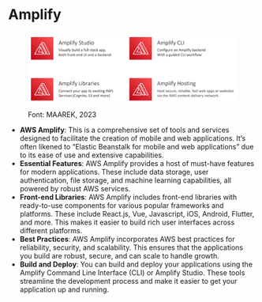 # Amplify

<figure><img src="../../.gitbook/assets/image (2).png" alt=""><figcaption><p>Font: MAAREK, 2023</p></figcaption></figure>

* **AWS Amplify**: This is a comprehensive set of tools and services designed to facilitate the creation of mobile and web applications. It’s often likened to “Elastic Beanstalk for mobile and web applications” due to its ease of use and extensive capabilities.
* **Essential Features**: AWS Amplify provides a host of must-have features for modern applications. These include data storage, user authentication, file storage, and machine learning capabilities, all powered by robust AWS services.
* **Front-end Libraries**: AWS Amplify includes front-end libraries with ready-to-use components for various popular frameworks and platforms. These include React.js, Vue, Javascript, iOS, Android, Flutter, and more. This makes it easier to build rich user interfaces across different platforms.
* **Best Practices**: AWS Amplify incorporates AWS best practices for reliability, security, and scalability. This ensures that the applications you build are robust, secure, and can scale to handle growth.
* **Build and Deploy**: You can build and deploy your applications using the Amplify Command Line Interface (CLI) or Amplify Studio. These tools streamline the development process and make it easier to get your application up and running.
